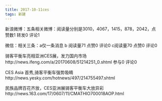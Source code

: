 ```yaml
---
title: 2017-10-11ces 
tags: 新建
---
```

新浪微博：五条相关微博：阅读量分别是3010，4067，1415，878，2042，点赞数1 转发0 评论1

微信：相关三条：a仅一条消息
b 阅读量71 点赞0 评论0
c阅读量70 点赞0 评论0


骑客平衡车亮相亚洲CES展，发力国内市场http://news.ifeng.com/a/20170608/51214251_0.shtml  参与0 评论0

CES Asia 首秀,骑客平衡车强势吸睛http://news.yesky.com/hotnews/497/214755497.shtml 

民族品牌百花齐放，CES亚洲展骑客平衡车大放异彩http://news.163.com/17/0607/11/CMATHIO700018AOP.html
